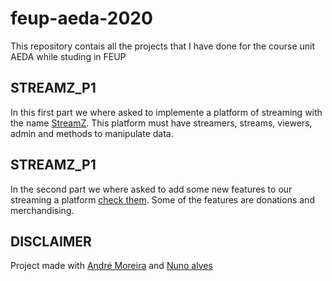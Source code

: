 # feup-aeda-2020
This repository contais all the projects that I have done for the course unit AEDA while studing in FEUP

## STREAMZ_P1
In this first part we where asked to implemente a platform of streaming with the name [StreamZ](https://github.com/Andrepereira2001/feup-aeda-2020/blob/main/aeda2021_trabalhosParte1.pdf). This platform must have streamers, streams, viewers, admin and methods to manipulate data.

## STREAMZ_P1
In the second part we where asked to add some new features to our streaming a platform [check them](https://github.com/Andrepereira2001/feup-aeda-2020/blob/main/aeda2021_trabalhosParte2.pdf). Some of the features are donations and merchandising.

## DISCLAIMER
Project made with [André Moreira](https://github.com/DoStini "DoStini") and [Nuno alves](https://github.com/Homailot "Homailot")
